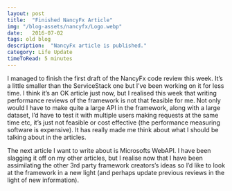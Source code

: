 ```yaml
---
layout: post
title:  "Finished NancyFx Article"
img: "/blog-assets/nancyfx/Logo.webp"
date:   2016-07-02
tags: old blog
description:  "NancyFx article is published."
category: Life Update
timeToRead: 5 minutes
---
```

I managed to finish the first draft of the NancyFx code review this week.  It’s a little smaller than the ServiceStack one but I’ve been working on it for less time.  I think it’s an OK article just now, but I realised this week that writing performance reviews of the framework is not that feasible for me.  Not only would I have to make quite a large API in the framework, along with a large dataset, I’d have to test it with multiple users making requests at the same time etc, it’s just not feasible or cost effective (the performance measuring software is expensive).  It has really made me think about what I should be talking about in the articles.

The next article I want to write about is Microsofts WebAPI.  I have been slagging it off on my other articles, but I realise now that I have been assimilating the other 3rd party framework creators’s ideas so I’d like to look at the framework in a new light (and perhaps update previous reviews in the light of new information).
